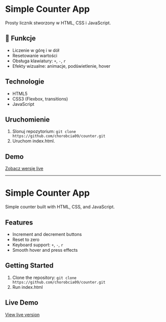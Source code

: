 # Simple Counter App

Prosty licznik stworzony w HTML, CSS i JavaScript.

## 🧩 Funkcje
- Liczenie w górę i w dół
- Resetowanie wartości
- Obsługa klawiatury: `+`, `-`, `r`
- Efekty wizualne: animacje, podświetlenie, hover

## Technologie
- HTML5
- CSS3 (Flexbox, transitions)
- JavaScript 

## Uruchomienie
1. Slonuj repozytorium:
`git clone https://github.com/chorobcia09/counter.git`
2. Uruchom index.html.

## Demo
[Zobacz wersję live]()

---

# Simple Counter App

Simple counter built with HTML, CSS, and JavaScript.

## Features

- Increment and decrement buttons
- Reset to zero
- Keyboard support: `+`, `-`, `r`
- Smooth hover and press effects

## Getting Started

1. Clone the repository:
`git clone https://github.com/chorobcia09/counter.git`
2. Run index.html

## Live Demo 
[View live version]()